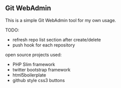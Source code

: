 Git WebAdmin
------------

This is a simple Git WebAdmin tool for my own usage.

TODO:

* refresh repo list section after create/delete
* push hook for each repository

open source projects used:

* PHP Slim framework
* twitter bootstrap framework
* html5boilerplate
* github style css3 buttons